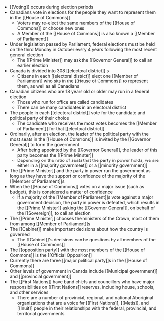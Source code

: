 - [[Voting]] occurs during election periods
- Canadians vote in elections for the people they want to represent them in the [[House of Commons]]
	- Voters may re-elect the same members of the [[House of Commons]] or choose new ones
	- A Member of the [[House of Commons]] is also known a [[Member of Parliament]]
- Under legislation passed by Parliament, federal elections must be held on the third Monday in October every 4 years following the most recent general election
	- The [[Prime Minister]] may ask the [[Governor General]] to call an earlier election
- Canada is divided into 308 [[electoral district]] s
	- Citizens in each [[electoral district]] elect one [[Member of Parliament]] who sits in the [[House of Commons]] to represent them, as well as all Canadians
- Canadian citizens who are 18 years old or older may run in a federal election
	- Those who run for office are called candidates
	- There can be many candidates in an electoral district
- The people in each [[electoral district]] vote for the candidate and political party of their choice
	- The candidate who receives the most votes becomes the [[Member of Parliament]] for that [[electoral district]]
- Ordinarily, after an election, the leader of the political party with the most seats in the [[House of Commons]] is invited by the [[Governor General]] to form the government
	- After being appointed by the [[Governor General]], the leader of this party becomes the [[Prime Minister]]
	- Depending on the ratio of seats that the party in power holds, we are either in a [[majority government]] or a [[minority government]]
- The [[Prime Minister]] and the party in power run the government as long as they have the support or confidence of the majority of the [[Member of Parliament]]s
- When the [[House of Commons]] votes on a major issue (such as budget), this is considered a matter of confidence
	- If a majority of the [[Member of Parliament]]s vote against a major government decision, the party in power is defeated, which results in the [[Prime Minister]] asking the [[Governor General]], on behalf of the [[Sovereign]], to call an election
- The [[Prime Minister]] chooses the ministers of the Crown, most of them from among [[Member of Parliament]]s
- The [[Cabinet]] make important decisions about how the country is governed
	- The [[Cabinet]]'s decisions can be questions by all members of the [[House of Commons]]
- The [[opposition party]] with the most members of the [[House of Commons]] is the [[Official Opposition]]
- Currently there are three [[major political party]]s in the [[House of Commons]]
- Other levels of government in Canada include [[Municipal government]] and [[provincial government]]
- The [[First Nations]] have band chiefs and councillors who have major responsibilities on [[First Nations]] reserves, including house, schools, and other services
	- There are a number of provincial, regional, and national Aboriginal organizations that are a voice for [[First Nations]], [[Metis]], and [[Inuit]] people in their relationships with the federal, provincial, and territorial governments